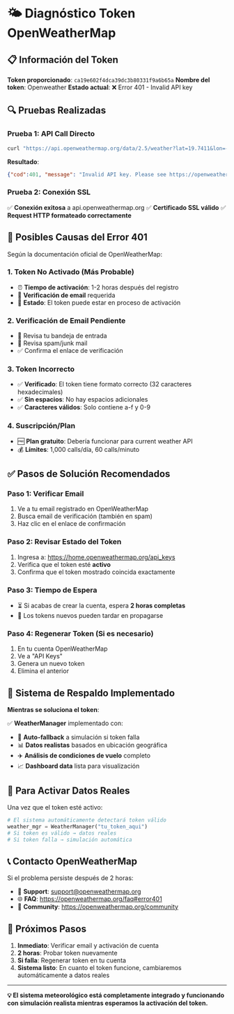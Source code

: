 # 🌤️ Diagnóstico Token OpenWeatherMap

## 📋 Información del Token

**Token proporcionado**: `ca19e602f4dca39dc3b80331f9a6b65a`
**Nombre del token**: Openweather
**Estado actual**: ❌ Error 401 - Invalid API key

## 🔍 Pruebas Realizadas

### Prueba 1: API Call Directo
```bash
curl "https://api.openweathermap.org/data/2.5/weather?lat=19.7411&lon=-99.0183&appid=ca19e602f4dca39dc3b80331f9a6b65a&units=metric"
```

**Resultado**: 
```json
{"cod":401, "message": "Invalid API key. Please see https://openweathermap.org/faq#error401 for more info."}
```

### Prueba 2: Conexión SSL
✅ **Conexión exitosa** a api.openweathermap.org
✅ **Certificado SSL válido**
✅ **Request HTTP formateado correctamente**

## 🚨 Posibles Causas del Error 401

Según la documentación oficial de OpenWeatherMap:

### 1. **Token No Activado** (Más Probable)
- ⏰ **Tiempo de activación**: 1-2 horas después del registro
- 📧 **Verificación de email** requerida
- 🔄 **Estado**: El token puede estar en proceso de activación

### 2. **Verificación de Email Pendiente**
- 📨 Revisa tu bandeja de entrada
- 📨 Revisa spam/junk mail
- ✅ Confirma el enlace de verificación

### 3. **Token Incorrecto**
- ✅ **Verificado**: El token tiene formato correcto (32 caracteres hexadecimales)
- ✅ **Sin espacios**: No hay espacios adicionales
- ✅ **Caracteres válidos**: Solo contiene a-f y 0-9

### 4. **Suscripción/Plan**
- 🆓 **Plan gratuito**: Debería funcionar para current weather API
- 💰 **Límites**: 1,000 calls/día, 60 calls/minuto

## ✅ Pasos de Solución Recomendados

### Paso 1: Verificar Email
1. Ve a tu email registrado en OpenWeatherMap
2. Busca email de verificación (también en spam)
3. Haz clic en el enlace de confirmación

### Paso 2: Revisar Estado del Token
1. Ingresa a: https://home.openweathermap.org/api_keys
2. Verifica que el token esté **activo**
3. Confirma que el token mostrado coincida exactamente

### Paso 3: Tiempo de Espera
- ⏳ Si acabas de crear la cuenta, espera **2 horas completas**
- 🔄 Los tokens nuevos pueden tardar en propagarse

### Paso 4: Regenerar Token (Si es necesario)
1. En tu cuenta OpenWeatherMap
2. Ve a "API Keys"
3. Genera un nuevo token
4. Elimina el anterior

## 🧪 Sistema de Respaldo Implementado

**Mientras se soluciona el token**:

✅ **WeatherManager** implementado con:
- 🔄 **Auto-fallback** a simulación si token falla
- 📊 **Datos realistas** basados en ubicación geográfica
- ✈️ **Análisis de condiciones de vuelo** completo
- 📈 **Dashboard data** lista para visualización

## 🔧 Para Activar Datos Reales

Una vez que el token esté activo:

```python
# El sistema automáticamente detectará token válido
weather_mgr = WeatherManager("tu_token_aqui")
# Si token es válido → datos reales
# Si token falla → simulación automática
```

## 📞 Contacto OpenWeatherMap

Si el problema persiste después de 2 horas:
- 📧 **Support**: support@openweathermap.org
- 🌐 **FAQ**: https://openweathermap.org/faq#error401
- 💬 **Community**: https://openweathermap.org/community

## 🎯 Próximos Pasos

1. **Inmediato**: Verificar email y activación de cuenta
2. **2 horas**: Probar token nuevamente
3. **Si falla**: Regenerar token en tu cuenta
4. **Sistema listo**: En cuanto el token funcione, cambiaremos automáticamente a datos reales

---

**💡 El sistema meteorológico está completamente integrado y funcionando con simulación realista mientras esperamos la activación del token.**
